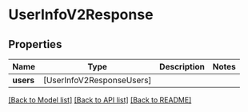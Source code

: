 # UserInfoV2Response

## Properties
Name | Type | Description | Notes
------------ | ------------- | ------------- | -------------
**users** | [UserInfoV2ResponseUsers] |  | 

[[Back to Model list]](../README.md#documentation-for-models) [[Back to API list]](../README.md#documentation-for-api-endpoints) [[Back to README]](../README.md)


